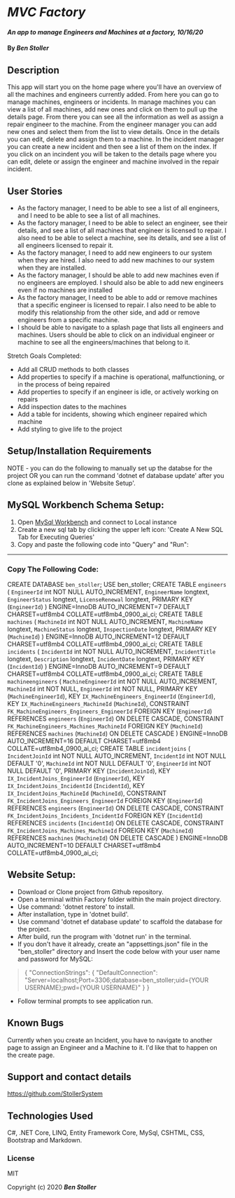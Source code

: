 # _MVC Factory_

#### _An app to manage Engineers and Machines at a factory, 10/16/20_

#### By _**Ben Stoller**_

## Description

This app will start you on the home page where you'll have an overview of all the machines and engineers currently added. From here you can go to manage machines, engineers or incidents. In manage machines you can view a list of all machines, add new ones and click on them to pull up the details page. From there you can see all the information as well as assign a repair engineer to the machine. 
From the engineer manager you can add new ones and select them from the list to view details. Once in the details you can edit, delete and assign them to a machine. 
In the incident manager you can create a new incident and then see a list of them on the index. If you click on an incindent you will be taken to the details page where you can edit, delete or assign the engineer and machine involved in the repair incident. 

## User Stories
* As the factory manager, I need to be able to see a list of all engineers, and I need to be able to see a list of all machines.
* As the factory manager, I need to be able to select an engineer, see their details, and see a list of all machines that engineer is licensed to repair. I also need to be able to select a machine, see its details, and see a list of all engineers licensed to repair it.
* As the factory manager, I need to add new engineers to our system when they are hired. I also need to add new machines to our system when they are installed.
* As the factory manager, I should be able to add new machines even if no engineers are employed. I should also be able to add new engineers even if no machines are installed
* As the factory manager, I need to be able to add or remove machines that a specific engineer is licensed to repair. I also need to be able to modify this relationship from the other side, and add or remove engineers from a specific machine.
* I should be able to navigate to a splash page that lists all engineers and machines. Users should be able to click on an individual engineer or machine to see all the engineers/machines that belong to it.


Stretch Goals Completed:

* Add all CRUD methods to both classes
* Add properties to specify if a machine is operational, malfunctioning, or in the process of being repaired
* Add properties to specify if an engineer is idle, or actively working on repairs
* Add inspection dates to the machines
* Add a table for incidents, showing which engineer repaired which machine
* Add styling to give life to the project




## Setup/Installation Requirements

NOTE - you can do the following to manually set up the databse for the project OR you can run the command 'dotnet ef database update' after you clone as explained below in 'Website Setup'.

## MySQL Workbench Schema Setup:
1. Open [MySql Workbench](https://www.mysql.com/products/workbench/) and connect to Local instance
2. Create a new sql tab by clicking the upper left icon: 'Create A New SQL Tab for Executing Queries'
3. Copy and paste the following code into "Query" and "Run":
---
### **Copy The Following Code:**
CREATE DATABASE `ben_stoller`;
USE ben_stoller;
CREATE TABLE `engineers` (
  `EngineerId` int NOT NULL AUTO_INCREMENT,
  `EngineerName` longtext,
  `EngineerStatus` longtext,
  `LicenseRenewal` longtext,
  PRIMARY KEY (`EngineerId`)
) ENGINE=InnoDB AUTO_INCREMENT=7 DEFAULT CHARSET=utf8mb4 COLLATE=utf8mb4_0900_ai_ci;
CREATE TABLE `machines` (
  `MachineId` int NOT NULL AUTO_INCREMENT,
  `MachineName` longtext,
  `MachineStatus` longtext,
  `InspectionDate` longtext,
  PRIMARY KEY (`MachineId`)
) ENGINE=InnoDB AUTO_INCREMENT=12 DEFAULT CHARSET=utf8mb4 COLLATE=utf8mb4_0900_ai_ci;
CREATE TABLE `incidents` (
  `IncidentId` int NOT NULL AUTO_INCREMENT,
  `IncidentTitle` longtext,
  `Description` longtext,
  `IncidentDate` longtext,
  PRIMARY KEY (`IncidentId`)
) ENGINE=InnoDB AUTO_INCREMENT=9 DEFAULT CHARSET=utf8mb4 COLLATE=utf8mb4_0900_ai_ci;
CREATE TABLE `machineengineers` (
  `MachineEngineerId` int NOT NULL AUTO_INCREMENT,
  `MachineId` int NOT NULL,
  `EngineerId` int NOT NULL,
  PRIMARY KEY (`MachineEngineerId`),
  KEY `IX_MachineEngineers_EngineerId` (`EngineerId`),
  KEY `IX_MachineEngineers_MachineId` (`MachineId`),
  CONSTRAINT `FK_MachineEngineers_Engineers_EngineerId` FOREIGN KEY (`EngineerId`) REFERENCES `engineers` (`EngineerId`) ON DELETE CASCADE,
  CONSTRAINT `FK_MachineEngineers_Machines_MachineId` FOREIGN KEY (`MachineId`) REFERENCES `machines` (`MachineId`) ON DELETE CASCADE
) ENGINE=InnoDB AUTO_INCREMENT=16 DEFAULT CHARSET=utf8mb4 COLLATE=utf8mb4_0900_ai_ci;
CREATE TABLE `incidentjoins` (
  `IncidentJoinId` int NOT NULL AUTO_INCREMENT,
  `IncidentId` int NOT NULL DEFAULT '0',
  `MachineId` int NOT NULL DEFAULT '0',
  `EngineerId` int NOT NULL DEFAULT '0',
  PRIMARY KEY (`IncidentJoinId`),
  KEY `IX_IncidentJoins_EngineerId` (`EngineerId`),
  KEY `IX_IncidentJoins_IncidentId` (`IncidentId`),
  KEY `IX_IncidentJoins_MachineId` (`MachineId`),
  CONSTRAINT `FK_IncidentJoins_Engineers_EngineerId` FOREIGN KEY (`EngineerId`) REFERENCES `engineers` (`EngineerId`) ON DELETE CASCADE,
  CONSTRAINT `FK_IncidentJoins_Incidents_IncidentId` FOREIGN KEY (`IncidentId`) REFERENCES `incidents` (`IncidentId`) ON DELETE CASCADE,
  CONSTRAINT `FK_IncidentJoins_Machines_MachineId` FOREIGN KEY (`MachineId`) REFERENCES `machines` (`MachineId`) ON DELETE CASCADE
) ENGINE=InnoDB AUTO_INCREMENT=10 DEFAULT CHARSET=utf8mb4 COLLATE=utf8mb4_0900_ai_ci;


## Website Setup:
* Download or Clone project from Github repository.
* Open a terminal within Factory folder within the main project directory.
* Use command: 'dotnet restore' to install.
* After installation, type in 'dotnet build'.
* Use command 'dotnet ef database update' to scaffold the database for the project. 
* After build, run the program with 'dotnet run' in the terminal.
* If you don't have it already, create an "appsettings.json" file in the "ben_stoller" directory and Insert the code below with your user name and password for MySQL: 

> {
>  "ConnectionStrings": {
>      "DefaultConnection": "Server=localhost;Port=3306;database=ben_stoller;uid={YOUR USERNAME};pwd={YOUR USERNAME}"
>  }
>}

* Follow terminal prompts to see application run.


## Known Bugs

Currently when you create an Incident, you have to navigate to another page to assign an Engineer and a Machine to it. I'd like that to happen on the create page. 


## Support and contact details

https://github.com/StollerSystem

## Technologies Used

C#, .NET Core, LINQ, Entity Framework Core, MySql, CSHTML, CSS, Bootstrap and Markdown.


### License

MIT

Copyright (c) 2020 **_Ben Stoller_**

